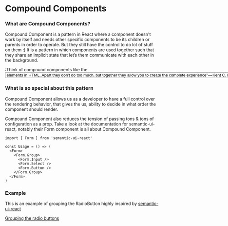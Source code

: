 # Compound Components

### What are Compound Components?

Compound Component is a pattern in React where a component doesn't work by itself and needs other specific components to be its children or parents in order to operate. But they still have the control to do lot of stuff on them :)
It is a pattern in which components are used together such that they share an implicit state that let’s them communicate with each other in the background.

:Think of compound components like the <select> and <option> elements in HTML. Apart they don't do too much, but together they allow you to create the complete experience" — Kent C. Dodds

### What is so special about this pattern

Compound Component allows us as a developer to have a full control over the rendering behavior, that gives the us, ability to decide in what order the component should render. 

Compound Component also reduces the tension of passing tons & tons of configuration as a prop.
Take a look at the documentation for semantic-ui-react, notably their Form component is all about Compound Component.

```
import { Form } from 'semantic-ui-react'

const Usage = () => (
  <Form>
    <Form.Group>
      <Form.Input />
      <Form.Select />
      <Form.Button />
    </Form.Group>
  </Form>
)

```


### Example

This is an example of grouping the RadioButton highly inspired by [semantic-ui-react](https://react.semantic-ui.com/collections/form/)

[Grouping the radio buttons](https://codesandbox.io/s/z32mw29474)
